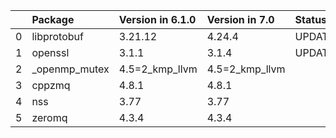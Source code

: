 <!-- markdown-link-check-disable -->

|    | Package       | Version in 6.1.0   | Version in 7.0   | Status   |
|---:|:--------------|:-------------------|:-----------------|:---------|
|  0 | libprotobuf   | 3.21.12            | 4.24.4           | UPDATED  |
|  1 | openssl       | 3.1.1              | 3.1.4            | UPDATED  |
|  2 | _openmp_mutex | 4.5=2_kmp_llvm     | 4.5=2_kmp_llvm   |          |
|  3 | cppzmq        | 4.8.1              | 4.8.1            |          |
|  4 | nss           | 3.77               | 3.77             |          |
|  5 | zeromq        | 4.3.4              | 4.3.4            |          |